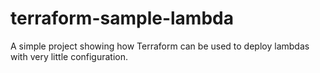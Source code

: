 # terraform-sample-lambda
A simple project showing how Terraform can be used to deploy lambdas with very little configuration.
